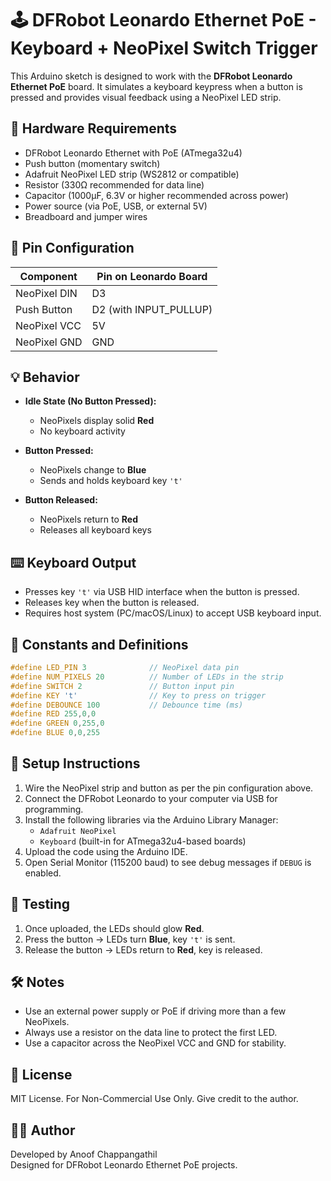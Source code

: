 
# 🕹️ DFRobot Leonardo Ethernet PoE - Keyboard + NeoPixel Switch Trigger

This Arduino sketch is designed to work with the **DFRobot Leonardo Ethernet PoE** board. It simulates a keyboard keypress when a button is pressed and provides visual feedback using a NeoPixel LED strip.

## 🔧 Hardware Requirements

- DFRobot Leonardo Ethernet with PoE (ATmega32u4)
- Push button (momentary switch)
- Adafruit NeoPixel LED strip (WS2812 or compatible)
- Resistor (330Ω recommended for data line)
- Capacitor (1000µF, 6.3V or higher recommended across power)
- Power source (via PoE, USB, or external 5V)
- Breadboard and jumper wires

## 📌 Pin Configuration

| Component        | Pin on Leonardo Board  |
|------------------|------------------------|
| NeoPixel DIN     | D3                     |
| Push Button      | D2 (with INPUT_PULLUP) |
| NeoPixel VCC     | 5V                     |
| NeoPixel GND     | GND                    |

## 💡 Behavior

- **Idle State (No Button Pressed):**
  - NeoPixels display solid **Red**
  - No keyboard activity

- **Button Pressed:**
  - NeoPixels change to **Blue**
  - Sends and holds keyboard key `'t'`

- **Button Released:**
  - NeoPixels return to **Red**
  - Releases all keyboard keys

## ⌨️ Keyboard Output

- Presses key `'t'` via USB HID interface when the button is pressed.
- Releases key when the button is released.
- Requires host system (PC/macOS/Linux) to accept USB keyboard input.

## 🧾 Constants and Definitions

```cpp
#define LED_PIN 3              // NeoPixel data pin
#define NUM_PIXELS 20          // Number of LEDs in the strip
#define SWITCH 2               // Button input pin
#define KEY 't'                // Key to press on trigger
#define DEBOUNCE 100           // Debounce time (ms)
#define RED 255,0,0
#define GREEN 0,255,0
#define BLUE 0,0,255
```

## 🔌 Setup Instructions

1. Wire the NeoPixel strip and button as per the pin configuration above.
2. Connect the DFRobot Leonardo to your computer via USB for programming.
3. Install the following libraries via the Arduino Library Manager:
   - `Adafruit NeoPixel`
   - `Keyboard` (built-in for ATmega32u4-based boards)
4. Upload the code using the Arduino IDE.
5. Open Serial Monitor (115200 baud) to see debug messages if `DEBUG` is enabled.

## 🧪 Testing

1. Once uploaded, the LEDs should glow **Red**.
2. Press the button → LEDs turn **Blue**, key `'t'` is sent.
3. Release the button → LEDs return to **Red**, key is released.

## 🛠️ Notes

- Use an external power supply or PoE if driving more than a few NeoPixels.
- Always use a resistor on the data line to protect the first LED.
- Use a capacitor across the NeoPixel VCC and GND for stability.

## 📜 License

MIT License. For Non-Commercial Use Only. Give credit to the author.

## 👨‍💻 Author

Developed by Anoof Chappangathil </br>
Designed for DFRobot Leonardo Ethernet PoE projects.
